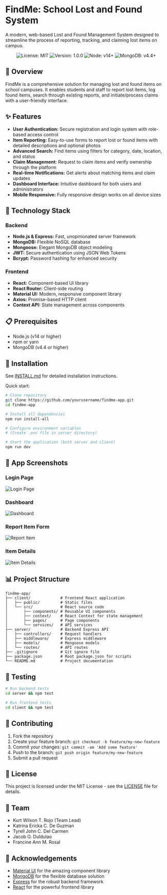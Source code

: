 # FindMe: School Lost and Found System

A modern, web-based Lost and Found Management System designed to streamline the process of reporting, tracking, and claiming lost items on campus.

<p align="center">
  <img src="https://img.shields.io/badge/license-MIT-blue.svg" alt="License: MIT">
  <img src="https://img.shields.io/badge/version-1.0.0-green.svg" alt="Version: 1.0.0">
  <img src="https://img.shields.io/badge/node-v14+-yellow.svg" alt="Node: v14+">
  <img src="https://img.shields.io/badge/MongoDB-v4.4+-green.svg" alt="MongoDB: v4.4+">
</p>

## 🎯 Overview

FindMe is a comprehensive solution for managing lost and found items on school campuses. It enables students and staff to report lost items, log found items, search through existing reports, and initiate/process claims with a user-friendly interface.

## ✨ Features

- **User Authentication:** Secure registration and login system with role-based access control
- **Item Reporting:** Easy-to-use forms to report lost or found items with detailed descriptions and optional photos
- **Advanced Search:** Find items using filters for category, date, location, and status
- **Claim Management:** Request to claim items and verify ownership through the platform
- **Real-time Notifications:** Get alerts about matching items and claim updates
- **Dashboard Interface:** Intuitive dashboard for both users and administrators
- **Mobile Responsive:** Fully responsive design works on all device sizes

## 🚀 Technology Stack

### Backend
- **Node.js & Express:** Fast, unopinionated server framework
- **MongoDB:** Flexible NoSQL database
- **Mongoose:** Elegant MongoDB object modeling
- **JWT:** Secure authentication using JSON Web Tokens
- **Bcrypt:** Password hashing for enhanced security

### Frontend
- **React:** Component-based UI library
- **React Router:** Client-side routing
- **Material UI:** Modern, responsive component library
- **Axios:** Promise-based HTTP client
- **Context API:** State management across components

## 📋 Prerequisites

- Node.js (v14 or higher)
- npm or yarn
- MongoDB (v4.4 or higher)

## 🔧 Installation

See [INSTALL.md](./INSTALL.md) for detailed installation instructions.

Quick start:

```bash
# Clone repository
git clone https://github.com/yourusername/findme-app.git
cd findme-app

# Install all dependencies
npm run install-all

# Configure environment variables
# (Create .env file in server directory)

# Start the application (both server and client)
npm run dev
```

## 📱 App Screenshots

### Login Page
![Login Page](https://via.placeholder.com/600x300?text=Login+Page)

### Dashboard
![Dashboard](https://via.placeholder.com/600x300?text=Dashboard)

### Report Item Form
![Report Item](https://via.placeholder.com/600x300?text=Report+Item+Form)

### Item Details
![Item Details](https://via.placeholder.com/600x300?text=Item+Details)

## 📊 Project Structure

```
findme-app/
├── client/             # Frontend React application
│   ├── public/         # Static files
│   └── src/            # React source code
│       ├── components/ # Reusable UI components
│       ├── context/    # React Context for state management
│       ├── pages/      # Page components
│       └── services/   # API services
├── server/             # Backend Express API
│   ├── controllers/    # Request handlers
│   ├── middleware/     # Express middleware
│   ├── models/         # Mongoose models
│   └── routes/         # API routes
├── .gitignore          # Git ignore file
├── package.json        # Root package.json for scripts
└── README.md           # Project documentation
```

## 🧪 Testing

```bash
# Run backend tests
cd server && npm test

# Run frontend tests
cd client && npm test
```

## 🤝 Contributing

1. Fork the repository
2. Create your feature branch: `git checkout -b feature/my-new-feature`
3. Commit your changes: `git commit -am 'Add some feature'`
4. Push to the branch: `git push origin feature/my-new-feature`
5. Submit a pull request

## 📜 License

This project is licensed under the MIT License - see the [LICENSE](LICENSE) file for details.

## 👥 Team

- Kurt Wilson T. Rojo (Team Lead)
- Katrina Ericka C. De Guzman
- Tyrell John C. Del Carmen
- Jacob O. Duldulao
- Francine Ann M. Rosal

## 🙏 Acknowledgements

- [Material UI](https://mui.com/) for the amazing component library
- [MongoDB](https://www.mongodb.com/) for the flexible database solution
- [Express](https://expressjs.com/) for the robust backend framework
- [React](https://reactjs.org/) for the powerful frontend library